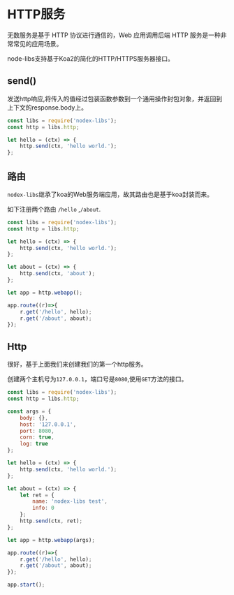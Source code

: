 # HTTP服务
无数服务是基于 HTTP 协议进行通信的，Web 应用调用后端 HTTP 服务是一种非常常见的应用场景。 

node-libs支持基于Koa2的简化的HTTP/HTTPS服务器接口。

## send()
发送http响应,将传入的值经过包装函数参数到一个通用操作封包对象，并返回到上下文的response.body上。
````js
const libs = require('nodex-libs');
const http = libs.http;

let hello = (ctx) => {
    http.send(ctx, 'hello world.');
};
````

## 路由
`nodex-libs`继承了koa的Web服务端应用，故其路由也是基于koa封装而来。

如下注册两个路由 `/hello` ,`/about`.
````js
const libs = require('nodex-libs');
const http = libs.http;

let hello = (ctx) => {
    http.send(ctx, 'hello world.');
};

let about = (ctx) => {
    http.send(ctx, 'about');
};

let app = http.webapp();

app.route((r)=>{
    r.get('/hello', hello);
    r.get('/about', about);
});
````


## Http
很好，基于上面我们来创建我们的第一个http服务。

创建两个主机号为`127.0.0.1`，端口号是`8080`,使用`GET`方法的接口。

````js
const libs = require('nodex-libs');
const http = libs.http;

const args = {
    body: {},
    host: '127.0.0.1',
    port: 8080,
    corn: true,
    log: true
};

let hello = (ctx) => {
    http.send(ctx, 'hello world.');
};

let about = (ctx) => {
    let ret = {
        name: 'nodex-libs test',
        info: 0
    };
    http.send(ctx, ret);
};

let app = http.webapp(args);

app.route((r)=>{
    r.get('/hello', hello);
    r.get('/about', about);
});

app.start();
````